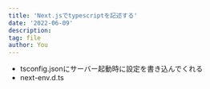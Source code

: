 ```yaml
---
title: 'Next.jsでtypescriptを記述する'
date: '2022-06-09'
description:
tag: file
author: You
---
```


- tsconfig.jsonにサーバー起動時に設定を書き込んでくれる
- next-env.d.ts